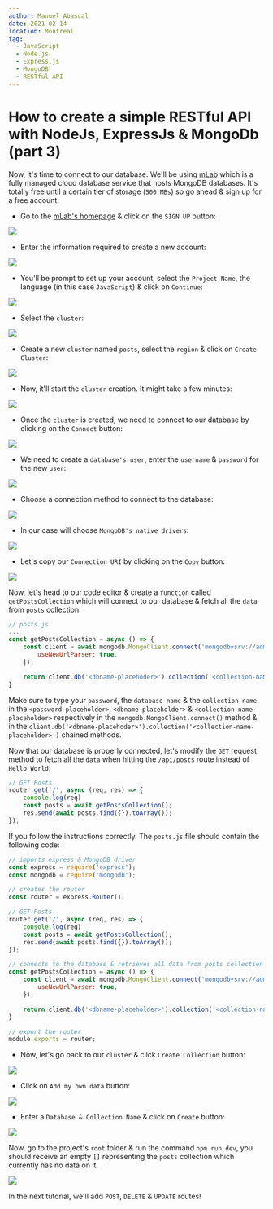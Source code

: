 ```yaml
---
author: Manuel Abascal
date: 2021-02-14
location: Montreal
tag:
  - JavaScript
  - Node.js
  - Express.js
  - MongoDB
  - RESTful API
---
```


# How to create a simple RESTful API with NodeJs, ExpressJs & MongoDb (part 3)

Now, it's time to connect to our database. We'll be using [mLab](https://mlab.com/) which is a fully managed cloud database service that hosts MongoDB databases. It's totally free until a certain tier of storage (`500 MBs`) so go ahead & sign up for a free account:

- Go to the [mLab's homepage](https://mlab.com/) & click on the `SIGN UP` button:

<img src="./../public/how-to-create-a-restful-api/sign-up-mlab-1.png" width="auto" height="auto">

- Enter the information required to create a new account:

<img src="./../public/how-to-create-a-restful-api/sign-up-mlab-2.png" width="auto" height="auto">

- You'll be prompt to set up your account, select the `Project Name`, the language (in this case `JavaScript`) & click on `Continue`:

<img src="./../public/how-to-create-a-restful-api/account-set-up.png" width="auto" height="auto">

- Select the `cluster`:

<img src="./../public/how-to-create-a-restful-api/cluster-tier.png" width="auto" height="auto">

- Create a new `cluster` named `posts`, select the `region` & click on `Create Cluster`:

<img src="./../public/how-to-create-a-restful-api/cluster-zone-name.png" width="auto" height="auto">

- Now, it'll start the `cluster` creation. It might take a few minutes:

<img src="./../public/how-to-create-a-restful-api/creating-cluster.png" width="auto" height="auto">

- Once the `cluster` is created, we need to connect to our database by clicking on the `Connect` button:

<img src="./../public/how-to-create-a-restful-api/connect-to-post-collection.png" width="auto" height="auto">

- We need to create a `database's user`, enter the  `username` & `password` for the new `user`:

<img src="./../public/how-to-create-a-restful-api/create-database-user-1.png" width="auto" height="auto">

- Choose a connection method to connect to the database:

<img src="./../public/how-to-create-a-restful-api/choose-connection-method-1.png" width="auto" height="auto">

- In our case will choose `MongoDB's native drivers`:

<img src="./../public/how-to-create-a-restful-api/choose-connection-method-2.png" width="auto" height="auto">

-  Let's copy our `Connection URI` by clicking on the `Copy` button: 

<img src="./../public/how-to-create-a-restful-api/connection-mongodb-driver-uri.png" width="auto" height="auto">

Now, let's head to our code editor & create a `function` called `getPostsCollection` which will connect to our database & fetch all the `data` from `posts` collection.

```js
// posts.js
...
const getPostsCollection = async () => {
    const client = await mongodb.MongoClient.connect('mongodb+srv://admin:<password-placehoder>@posts.m9k3h.mongodb.net/<dbname-placeholder>?retryWrites=true&w=majority', {
        useNewUrlParser: true,
    });

    return client.db('<dbname-placehoder>').collection('<collection-name-placeholder>');
}
```

Make sure to type your `password`, the `database name` & the `collection name` in the `<password-placeholder>`, `<dbname-placeholder>` & `<collection-name-placeholder>` respectively in the `mongodb.MongoClient.connect()` method & in the `client.db('<dbname-placehoder>').collection('<collection-name-placeholder>')` chained methods.

Now that our database is properly connected, let's modify the `GET` request method to fetch all the `data` when hitting the `/api/posts` route instead of `Hello World`:

```js
// GET Posts
router.get('/', async (req, res) => {
    console.log(req)
    const posts = await getPostsCollection();
    res.send(await posts.find({}).toArray());
});
```

If you follow the instructions correctly. The `posts.js` file should contain the following code:

```js
// imports express & MongoDB driver
const express = require('express');
const mongodb = require('mongodb');

// creates the router
const router = express.Router();

// GET Posts
router.get('/', async (req, res) => {
    console.log(req)
    const posts = await getPostsCollection();
    res.send(await posts.find({}).toArray());
});

// connects to the database & retrieves all data from posts collection
const getPostsCollection = async () => {
    const client = await mongodb.MongoClient.connect('mongodb+srv://admin:<password-placehoder>@posts.m9k3h.mongodb.net/<dbname-placeholder>?retryWrites=true&w=majority', {
        useNewUrlParser: true,
    });

    return client.db('<dbname-placeholder>').collection('<collection-name-placeholder>');
}

// export the router
module.exports = router;
```

- Now, let's go back to our `cluster` & click `Create Collection` button:

<img src="./../public/how-to-create-a-restful-api/create-collection.png" width="auto" height="auto">

- Click on `Add my own data` button:

<img src="./../public/how-to-create-a-restful-api/add-data.png" width="auto" height="auto">

- Enter a `Database & Collection Name` & click on `Create` button:

<img src="./../public/how-to-create-a-restful-api/create-database.png" width="auto" height="auto">

Now, go to the project's `root` folder & run the command `npm run dev`, you should receive an empty `[]` representing the `posts` collection which currently has no data on it.

<img src="./../public/how-to-create-a-restful-api/empty-posts-collection.png" width="auto" height="auto">

In the next tutorial, we'll add `POST`, `DELETE` & `UPDATE` routes!